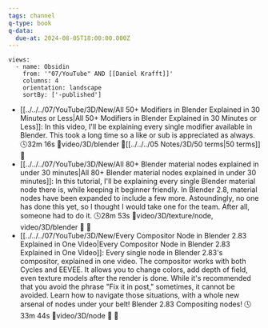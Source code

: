 ```yaml
---
tags: channel
q-type: book
q-data:
  due-at: 2024-08-05T18:00:00.000Z
---
```

```page-gallery
views:
  - name: Obsidin
    from: '"07/YouTube" AND [[Daniel Krafft]]'
    columns: 4
    orientation: landscape
    sortBy: ['-published']
```
- [[../../../07/YouTube/3D/New/All 50+ Modifiers in Blender Explained in 30 Minutes or Less|All 50+ Modifiers in Blender Explained in 30 Minutes or Less]]:  In this video, I'll be explaining every single modifier available in Blender. This took a long time so a like or sub is appreciated as always. 🕓32m 16s 📍video/3D/blender 📝[[../../../05 Notes/3D/50 terms|50 terms]] 📌
- [[../../../07/YouTube/3D/New/All 80+ Blender material nodes explained in under 30 minutes|All 80+ Blender material nodes explained in under 30 minutes]]:  In this tutorial, I'll be explaining every single Blender material node there is, while keeping it beginner friendly. In Blender 2.8, material nodes have been expanded to include a few more. Astoundingly, no one has done this yet, so I thought I would take one for the team. After all, someone had to do it. 🕓28m 53s 📍video/3D/texture/node, video/3D/blender 📝 📌
- [[../../../07/YouTube/3D/New/Every Compositor Node in Blender 2.83 Explained in One Video|Every Compositor Node in Blender 2.83 Explained in One Video]]:  Every single node in Blender 2.83's compositor, explained in one video. The compositor works with both Cycles and EEVEE. It allows you to change colors, add depth of field, even texture models after the render is done. While it's recommended that you avoid the phrase "Fix it in post," sometimes, it cannot be avoided. Learn how to navigate those situations, with a whole new arsenal of nodes under your belt! Blender 2.83 Compositing nodes! 🕓33m 44s 📍video/3D/node 📝 📌
